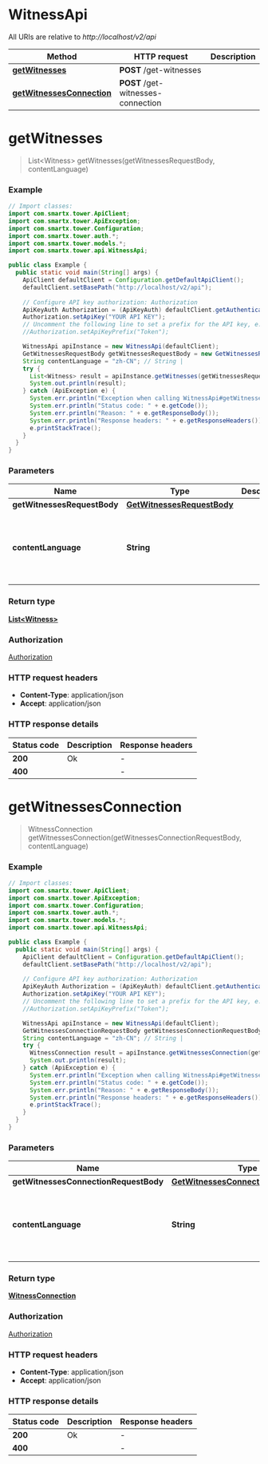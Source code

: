 # WitnessApi

All URIs are relative to *http://localhost/v2/api*

Method | HTTP request | Description
------------- | ------------- | -------------
[**getWitnesses**](WitnessApi.md#getWitnesses) | **POST** /get-witnesses | 
[**getWitnessesConnection**](WitnessApi.md#getWitnessesConnection) | **POST** /get-witnesses-connection | 


<a name="getWitnesses"></a>
# **getWitnesses**
> List&lt;Witness&gt; getWitnesses(getWitnessesRequestBody, contentLanguage)



### Example
```java
// Import classes:
import com.smartx.tower.ApiClient;
import com.smartx.tower.ApiException;
import com.smartx.tower.Configuration;
import com.smartx.tower.auth.*;
import com.smartx.tower.models.*;
import com.smartx.tower.api.WitnessApi;

public class Example {
  public static void main(String[] args) {
    ApiClient defaultClient = Configuration.getDefaultApiClient();
    defaultClient.setBasePath("http://localhost/v2/api");
    
    // Configure API key authorization: Authorization
    ApiKeyAuth Authorization = (ApiKeyAuth) defaultClient.getAuthentication("Authorization");
    Authorization.setApiKey("YOUR API KEY");
    // Uncomment the following line to set a prefix for the API key, e.g. "Token" (defaults to null)
    //Authorization.setApiKeyPrefix("Token");

    WitnessApi apiInstance = new WitnessApi(defaultClient);
    GetWitnessesRequestBody getWitnessesRequestBody = new GetWitnessesRequestBody(); // GetWitnessesRequestBody | 
    String contentLanguage = "zh-CN"; // String | 
    try {
      List<Witness> result = apiInstance.getWitnesses(getWitnessesRequestBody, contentLanguage);
      System.out.println(result);
    } catch (ApiException e) {
      System.err.println("Exception when calling WitnessApi#getWitnesses");
      System.err.println("Status code: " + e.getCode());
      System.err.println("Reason: " + e.getResponseBody());
      System.err.println("Response headers: " + e.getResponseHeaders());
      e.printStackTrace();
    }
  }
}
```

### Parameters

Name | Type | Description  | Notes
------------- | ------------- | ------------- | -------------
 **getWitnessesRequestBody** | [**GetWitnessesRequestBody**](GetWitnessesRequestBody.md)|  |
 **contentLanguage** | **String**|  | [optional] [default to en-US] [enum: zh-CN, en-US]

### Return type

[**List&lt;Witness&gt;**](Witness.md)

### Authorization

[Authorization](../README.md#Authorization)

### HTTP request headers

 - **Content-Type**: application/json
 - **Accept**: application/json

### HTTP response details
| Status code | Description | Response headers |
|-------------|-------------|------------------|
**200** | Ok |  -  |
**400** |  |  -  |

<a name="getWitnessesConnection"></a>
# **getWitnessesConnection**
> WitnessConnection getWitnessesConnection(getWitnessesConnectionRequestBody, contentLanguage)



### Example
```java
// Import classes:
import com.smartx.tower.ApiClient;
import com.smartx.tower.ApiException;
import com.smartx.tower.Configuration;
import com.smartx.tower.auth.*;
import com.smartx.tower.models.*;
import com.smartx.tower.api.WitnessApi;

public class Example {
  public static void main(String[] args) {
    ApiClient defaultClient = Configuration.getDefaultApiClient();
    defaultClient.setBasePath("http://localhost/v2/api");
    
    // Configure API key authorization: Authorization
    ApiKeyAuth Authorization = (ApiKeyAuth) defaultClient.getAuthentication("Authorization");
    Authorization.setApiKey("YOUR API KEY");
    // Uncomment the following line to set a prefix for the API key, e.g. "Token" (defaults to null)
    //Authorization.setApiKeyPrefix("Token");

    WitnessApi apiInstance = new WitnessApi(defaultClient);
    GetWitnessesConnectionRequestBody getWitnessesConnectionRequestBody = new GetWitnessesConnectionRequestBody(); // GetWitnessesConnectionRequestBody | 
    String contentLanguage = "zh-CN"; // String | 
    try {
      WitnessConnection result = apiInstance.getWitnessesConnection(getWitnessesConnectionRequestBody, contentLanguage);
      System.out.println(result);
    } catch (ApiException e) {
      System.err.println("Exception when calling WitnessApi#getWitnessesConnection");
      System.err.println("Status code: " + e.getCode());
      System.err.println("Reason: " + e.getResponseBody());
      System.err.println("Response headers: " + e.getResponseHeaders());
      e.printStackTrace();
    }
  }
}
```

### Parameters

Name | Type | Description  | Notes
------------- | ------------- | ------------- | -------------
 **getWitnessesConnectionRequestBody** | [**GetWitnessesConnectionRequestBody**](GetWitnessesConnectionRequestBody.md)|  |
 **contentLanguage** | **String**|  | [optional] [default to en-US] [enum: zh-CN, en-US]

### Return type

[**WitnessConnection**](WitnessConnection.md)

### Authorization

[Authorization](../README.md#Authorization)

### HTTP request headers

 - **Content-Type**: application/json
 - **Accept**: application/json

### HTTP response details
| Status code | Description | Response headers |
|-------------|-------------|------------------|
**200** | Ok |  -  |
**400** |  |  -  |

